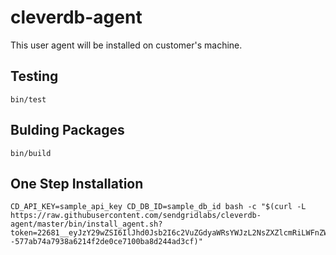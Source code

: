 # cleverdb-agent #

This user agent will be installed on customer's machine.

## Testing ##
	bin/test
	
## Bulding Packages ##
	bin/build	
	
## One Step Installation ##

	CD_API_KEY=sample_api_key CD_DB_ID=sample_db_id bash -c "$(curl -L https://raw.githubusercontent.com/sendgridlabs/cleverdb-agent/master/bin/install_agent.sh?token=22681__eyJzY29wZSI6IlJhd0Jsb2I6c2VuZGdyaWRsYWJzL2NsZXZlcmRiLWFnZW50L21hc3Rlci9iaW4vaW5zdGFsbF9hZ2VudC5zaCIsImV4cGlyZXMiOjE0MDYxNDg1OTJ9--577ab74a7938a6214f2de0ce7100ba8d244ad3cf)"
